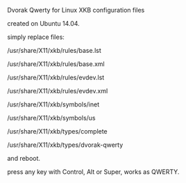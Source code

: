 Dvorak Qwerty for Linux XKB configuration files


created on Ubuntu 14.04.

simply replace files:

/usr/share/X11/xkb/rules/base.lst

/usr/share/X11/xkb/rules/base.xml

/usr/share/X11/xkb/rules/evdev.lst

/usr/share/X11/xkb/rules/evdev.xml

/usr/share/X11/xkb/symbols/inet

/usr/share/X11/xkb/symbols/us

/usr/share/X11/xkb/types/complete

/usr/share/X11/xkb/types/dvorak-qwerty

and reboot.

press any key with Control, Alt or Super, works as QWERTY.

